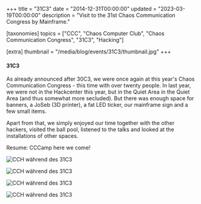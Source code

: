 +++
title = "31C3"
date = "2014-12-31T00:00:00"
updated = "2023-03-19T00:00:00"
description = "Visit to the 31st Chaos Communication Congress by Mainframe."

[taxonomies]
topics = ["CCC", "Chaos Computer Club", "Chaos Communication Congress", "31C3", "Hacking"]

[extra]
thumbnail = "/media/blog/events/31C3/thumbnail.jpg"
+++

#### 31C3
As already announced after 30C3, we were once again at this year's
Chaos Communication Congress - this time with over twenty people. In
last year, we were not in the Hackcenter this year, but in the Quiet Area
in the Quiet Area (and thus somewhat more secluded). But there was
enough space for banners, a JoSeb (3D printer), a fat
LED ticker, our mainframe sign and a few small items.

Apart from that, we simply enjoyed our time together with the other hackers,
visited the ball pool, listened to the talks and looked at the installations of other
spaces.

Resume: CCCamp here we come!

![CCH während des 31C3](/media/blog/events/31C3/building.jpg)

![CCH während des 31C3](/media/blog/events/31C3/schild.jpg)

![CCH während des 31C3](/media/blog/events/31C3/tisch.jpg)

![CCH während des 31C3](/media/blog/events/31C3/nsa.jpg)
